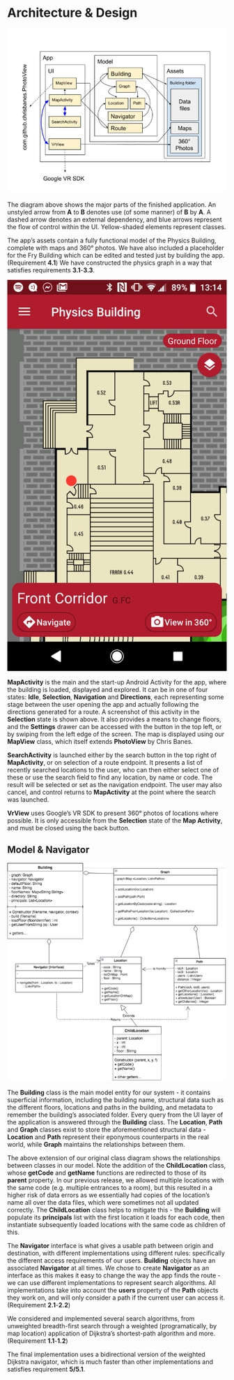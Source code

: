 # Architecture & Design

![architecture](arch.png) 

The diagram above shows the major parts of the finished application. An unstyled arrow from **A** to **B** denotes use (of some manner) of **B** by **A**. A dashed arrow denotes an external dependency, and blue arrows represent the flow of control within the UI. Yellow-shaded elements represent classes.

The app’s assets contain a fully functional model of the Physics Building, complete with maps and 360° photos. We have also included a placeholder for the Fry Building which can be edited and tested just by building the app. (Requirement **4.1**) We have constructed the physics graph in a way that satisfies requirements **3.1**-**3.3**.

![alt_text](UI.png)

**MapActivity** is the main and the start-up Android Activity for the app, where the building is loaded, displayed and explored. It can be in one of four states: **Idle**, **Selection**, **Navigation** and **Directions**, each representing some stage between the user opening the app and actually following the directions generated for a route. A screenshot of this activity in the **Selection** state is shown above. It also provides a means to change floors, and the **Settings** drawer can be accessed with the button in the top left, or by swiping from the left edge of the screen. The map is displayed using our **MapView** class, which itself extends **PhotoView** by Chris Banes.

**SearchActivity** is launched either by the search button in the top right of **MapActivity**, or on selection of a route endpoint. It presents a list of recently searched locations to the user, who can then either select one of these or use the search field to find any location, by name or code. The result will be selected or set as the navigation endpoint. The user may also cancel, and control returns to **MapActivity** at the point where the search was launched.

**VrView** uses Google’s VR SDK to present 360° photos of locations where possible. It is only accessible from the **Selection** state of the **Map Activity**, and must be closed using the back button.


## Model & Navigator

![class diagram](class.png)

The **Building** class is the main model entity for our system - it contains superficial information, including the building name, structural data such as the different floors, locations and paths in the building, and metadata to remember the building’s associated folder. Every query from the UI layer of the application is answered through the **Building** class. The **Location**, **Path** and **Graph** classes exist to store the aforementioned structural data - **Location** and **Path** represent their eponymous counterparts in the real world, while **Graph** maintains the relationships between them.

The above extension of our original class diagram shows the relationships between classes in our model. Note the addition of the **ChildLocation** class, whose **getCode** and **getName** functions are redirected to those of its **parent** property. In our previous release, we allowed multiple locations with the same code (e.g. multiple entrances to a room), but this resulted in a higher risk of data errors as we essentially had copies of the location’s name all over the data files, which were sometimes not all updated correctly. The **ChildLocation** class helps to mitigate this - the **Building** will populate its **principals** list with the first location it loads for each code, then instantiate subsequently loaded locations with the same code as children of this.

The **Navigator** interface is what gives a usable path between origin and destination, with different implementations using different rules: specifically the different access requirements of our users. **Building** objects have an associated **Navigator** at all times. We chose to create **Navigator** as an interface as this makes it easy to change the way the app finds the route - we can use different implementations to represent search algorithms. All implementations take into account the **users** property of the **Path** objects they work on, and will only consider a path if the current user can access it. (Requirement **2.1**-**2.2**)

We considered and implemented several search algorithms, from unweighted breadth-first search through a weighted (programatically, by map location) application of Dijkstra’s shortest-path algorithm and more. (Requirement **1.1**-**1.2**)

The final implementation uses a bidirectional version of the weighted Dijkstra navigator, which is much faster than other implementations and satisfies requirement **5/5.1**.

